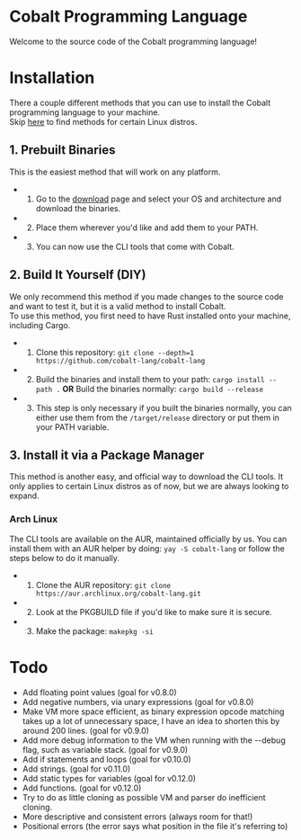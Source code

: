 # Cobalt Programming Language

Welcome to the source code of the Cobalt programming language!

# Installation

There a couple different methods that you can use to install the Cobalt programming language to your machine. <br>
Skip [here](#arch-linux) to find methods for certain Linux distros.

## 1. Prebuilt Binaries

This is the easiest method that will work on any platform.
- 1. Go to the [download](https://cobalt.devitzer.dev/download) page and select your OS and architecture and download the binaries.
- 2. Place them wherever you'd like and add them to your PATH.
- 3. You can now use the CLI tools that come with Cobalt.

## 2. Build It Yourself (DIY)

We only recommend this method if you made changes to the source code and want to test it, but it is a valid method to install Cobalt. <br>
To use this method, you first need to have Rust installed onto your machine, including Cargo.
- 1. Clone this repository: `git clone --depth=1 https://github.com/cobalt-lang/cobalt-lang`
- 2. Build the binaries and install them to your path: `cargo install --path .` **OR** Build the binaries normally: `cargo build --release`
- 3. This step is only necessary if you built the binaries normally, you can either use them from the `/target/release` directory or put them in your PATH variable.

## 3. Install it via a Package Manager

This method is another easy, and official way to download the CLI tools. It only applies to certain Linux distros as of now, but we are always looking to expand.

### Arch Linux

The CLI tools are available on the AUR, maintained officially by us. You can install them with an AUR helper by doing: `yay -S cobalt-lang` or follow the steps below to do it manually.
- 1. Clone the AUR repository: `git clone https://aur.archlinux.org/cobalt-lang.git`
- 2. Look at the PKGBUILD file if you'd like to make sure it is secure.
- 3. Make the package: `makepkg -si`

# Todo
- Add floating point values (goal for v0.8.0)
- Add negative numbers, via unary expressions (goal for v0.8.0)
- Make VM more space efficient, as binary expression opcode matching takes up a lot of unnecessary space, I have an idea to shorten this by around 200 lines. (goal for v0.9.0)
- Add more debug information to the VM when running with the --debug flag, such as variable stack. (goal for v0.9.0)
- Add if statements and loops (goal for v0.10.0)
- Add strings. (goal for v0.11.0)
- Add static types for variables (goal for v0.12.0)
- Add functions. (goal for v0.12.0)
- Try to do as little cloning as possible VM and parser do inefficient cloning.
- More descriptive and consistent errors (always room for that!)
- Positional errors (the error says what position in the file it's referring to)
